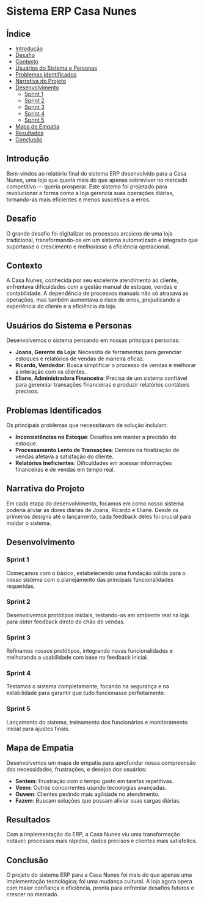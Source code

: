 # Sistema ERP Casa Nunes

## Índice
- [Introdução](#introdução)
- [Desafio](#desafio)
- [Contexto](#contexto)
- [Usuários do Sistema e Personas](#usuários-do-sistema-e-personas)
- [Problemas Identificados](#problemas-identificados)
- [Narrativa do Projeto](#narrativa-do-projeto)
- [Desenvolvimento](#desenvolvimento)
  - [Sprint 1](#sprint-1)
  - [Sprint 2](#sprint-2)
  - [Sprint 3](#sprint-3)
  - [Sprint 4](#sprint-4)
  - [Sprint 5](#sprint-5)
- [Mapa de Empatia](#mapa-de-empatia)
- [Resultados](#resultados)
- [Conclusão](#conclusão)

## Introdução
Bem-vindos ao relatório final do sistema ERP desenvolvido para a Casa Nunes, uma loja que queria mais do que apenas sobreviver no mercado competitivo — queria prosperar. Este sistema foi projetado para revolucionar a forma como a loja gerencia suas operações diárias, tornando-as mais eficientes e menos suscetíveis a erros.

## Desafio
O grande desafio foi digitalizar os processos arcaicos de uma loja tradicional, transformando-os em um sistema automatizado e integrado que suportasse o crescimento e melhorasse a eficiência operacional.

## Contexto
A Casa Nunes, conhecida por seu excelente atendimento ao cliente, enfrentava dificuldades com a gestão manual de estoque, vendas e contabilidade. A dependência de processos manuais não só atrasava as operações, mas também aumentava o risco de erros, prejudicando a experiência do cliente e a eficiência da loja.

## Usuários do Sistema e Personas
Desenvolvemos o sistema pensando em nossas principais personas:
- **Joana, Gerente da Loja**: Necessita de ferramentas para gerenciar estoques e relatórios de vendas de maneira eficaz.
- **Ricardo, Vendedor**: Busca simplificar o processo de vendas e melhorar a interação com os clientes.
- **Eliane, Administradora Financeira**: Precisa de um sistema confiável para gerenciar transações financeiras e produzir relatórios contábeis precisos.

## Problemas Identificados
Os principais problemas que necessitavam de solução incluíam:
- **Inconsistências no Estoque**: Desafios em manter a precisão do estoque.
- **Processamento Lento de Transações**: Demora na finalização de vendas afetava a satisfação do cliente.
- **Relatórios Ineficientes**: Dificuldades em acessar informações financeiras e de vendas em tempo real.

## Narrativa do Projeto
Em cada etapa do desenvolvimento, focamos em como nosso sistema poderia aliviar as dores diárias de Joana, Ricardo e Eliane. Desde os primeiros designs até o lançamento, cada feedback deles foi crucial para moldar o sistema.

## Desenvolvimento
### Sprint 1
Começamos com o básico, estabelecendo uma fundação sólida para o nosso sistema com o planejamento das principais funcionalidades requeridas.

### Sprint 2
Desenvolvemos protótipos iniciais, testando-os em ambiente real na loja para obter feedback direto do chão de vendas.

### Sprint 3
Refinamos nossos protótipos, integrando novas funcionalidades e melhorando a usabilidade com base no feedback inicial.

### Sprint 4
Testamos o sistema completamente, focando na segurança e na estabilidade para garantir que tudo funcionasse perfeitamente.

### Sprint 5
Lançamento do sistema, treinamento dos funcionários e monitoramento inicial para ajustes finais.

## Mapa de Empatia
Desenvolvemos um mapa de empatia para aprofundar nossa compreensão das necessidades, frustrações, e desejos dos usuários:
- **Sentem**: Frustração com o tempo gasto em tarefas repetitivas.
- **Veem**: Outros concorrentes usando tecnologias avançadas.
- **Ouvem**: Clientes pedindo mais agilidade no atendimento.
- **Fazem**: Buscam soluções que possam aliviar suas cargas diárias.

## Resultados
Com a implementação do ERP, a Casa Nunes viu uma transformação notável: processos mais rápidos, dados precisos e clientes mais satisfeitos.

## Conclusão
O projeto do sistema ERP para a Casa Nunes foi mais do que apenas uma implementação tecnológica; foi uma mudança cultural. A loja agora opera com maior confiança e eficiência, pronta para enfrentar desafios futuros e crescer no mercado.
